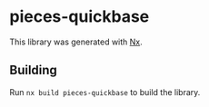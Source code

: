 # pieces-quickbase

This library was generated with [Nx](https://nx.dev).

## Building

Run `nx build pieces-quickbase` to build the library.
